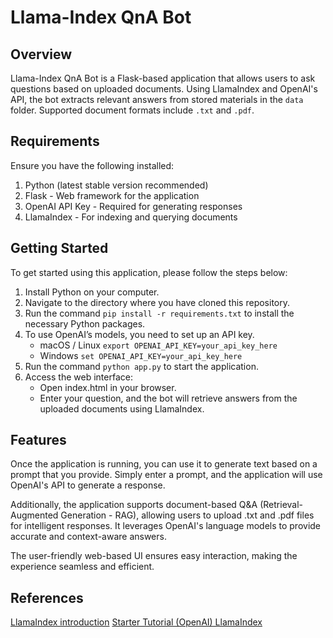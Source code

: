# Llama-Index QnA Bot

## Overview
Llama-Index QnA Bot is a Flask-based application that allows users to ask questions based on uploaded documents. Using LlamaIndex and OpenAI's API, the bot extracts relevant answers from stored materials in the `data` folder. Supported document formats include `.txt` and `.pdf`.

## Requirements

Ensure you have the following installed:

1. Python (latest stable version recommended)
2. Flask - Web framework for the application
3. OpenAI API Key - Required for generating responses
4. LlamaIndex - For indexing and querying documents

## Getting Started

To get started using this application, please follow the steps below:

1. Install Python on your computer.
2. Navigate to the directory where you have cloned this repository.
3. Run the command `pip install -r requirements.txt` to install the necessary Python packages.
4. To use OpenAI’s models, you need to set up an API key.
    * macOS / Linux   `export OPENAI_API_KEY=your_api_key_here`
    * Windows     `set OPENAI_API_KEY=your_api_key_here`
5. Run the command `python app.py` to start the application.
6. Access the web interface:
    * Open index.html in your browser.
    * Enter your question, and the bot will retrieve answers from the uploaded documents using LlamaIndex.

## Features

Once the application is running, you can use it to generate text based on a prompt that you provide. Simply enter a prompt, and the application will use OpenAI's API to generate a response.

Additionally, the application supports document-based Q&A (Retrieval-Augmented Generation - RAG), allowing users to upload .txt and .pdf files for intelligent responses. It leverages OpenAI's language models to provide accurate and context-aware answers.

The user-friendly web-based UI ensures easy interaction, making the experience seamless and efficient.

## References

[LlamaIndex introduction](https://docs.llamaindex.ai/en/stable/#introduction)
[Starter Tutorial (OpenAI) LlamaIndex](https://docs.llamaindex.ai/en/stable/getting_started/starter_example/)